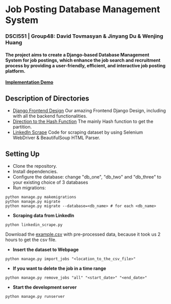 # Job Posting Database Management System
### DSCI551 | Group48: David Tovmasyan & Jinyang Du & Wenjing Huang
#### The project aims to create a Django-based Database Management System for job postings, which enhance the job search and recruitment process by providing a user-friendly, efficient, and interactive job posting platform.
**[Implementation Demo](https://www.youtube.com)**

## Description of Directories
- [Django Frontend Design](https://github.com/Jinyangd/DSCI551_Group48_Project/tree/main/django_project)
  Our amazing Frontend Django Design, including with all the backend functionalities.
- [Direction to the Hash Function](https://github.com/Jinyangd/DSCI551_Group48_Project/blob/main/django_project/blog/management/commands/import_jobs.py)
  The mainly Hash function to get the partition.
- [LinkedIn Scrape](https://github.com/Jinyangd/DSCI551_Group48_Project/blob/main/linkedin_scrape.py)
  Code for scraping dataset by using Selenium WebDriver & BeautifulSoup HTML Parser.

## Setting Up
- Clone the repository.
- Install dependencies.
- Configure the database:
  change "db_one", "db_two" and "db_three" to your existing choice of 3 databases
- Run migrations:
```
python manage.py makemigrations
python manage.py migrate
python manage.py migrate --database=<db_name> # for each <db_name>
```
- **Scraping data from LinkedIn**
```shell
python linkedin_scrape.py
```
Download the [example.csv](https://drive.google.com/file/d/1RLI85-oi-JQM9OdJEVLjCz-DFzeScRY5/view?usp=sharing) with pre-processed data, because it took us 2 hours to get the csv file.
- **Insert the dataset to Webpage**
```shell
python manage.py import_jobs "<location_to_the_csv_file>"
```
- **If you want to delete the job in a time range**
```shell
python manage.py remove_jobs "all" "<start_date>" "<end_date>"
```
- **Start the development server**
```shell
python manage.py runserver
```
